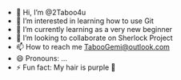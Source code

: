 - 👋 Hi, I’m @2Taboo4u
- 👀 I’m interested in learning how to use Git
- 🌱 I’m currently learning as a very new beginner
- 💞️ I’m looking to collaborate on Sherlock Project
- 📫 How to reach me TabooGemi@outlook.com
- 😄 Pronouns: ...
- ⚡ Fun fact: My hair is purple 💜 

<!---
2Taboo4u/2Taboo4u is a ✨ special ✨ repository because its `README.md` (this file) appears on your GitHub profile.
You can click the Preview link to take a look at your changes.
--->
